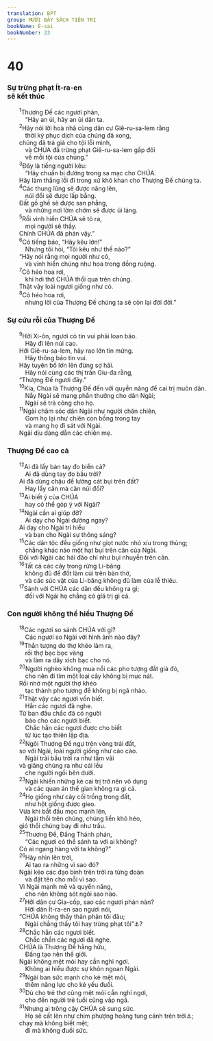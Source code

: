 ```yaml
---
translation: BPT
group: MƯỜI BẢY SÁCH TIÊN TRI
bookName: Ê-sai 
bookNumber: 23
---
```


<div class="title"><h1>40</h1><h3>Sự trừng phạt Ít-ra-en<br/>sẽ kết thúc</h3></div>
<span class="verse es_40_1">  <sup>1</sup>Thượng Đế các ngươi phán,<br/>   “Hãy an ủi, hãy an ủi dân ta.<br/></span>
<span class="verse es_40_2">  <sup>2</sup>Hãy nói lời hoà nhã cùng dân cư Giê-ru-sa-lem rằng<br/>   thời kỳ phục dịch của chúng đã xong,<br/>  chúng đã trả giá cho tội lỗi mình,<br/>   và CHÚA đã trừng phạt Giê-ru-sa-lem gấp đôi<br/>   về mỗi tội của chúng.”<br/></span>
<span class="verse es_40_3">  <sup>3</sup>Đây là tiếng người kêu:<br/>   “Hãy chuẩn bị đường trong sa mạc cho CHÚA.<br/>  Hãy làm thẳng lối đi trong xứ khô khan cho Thượng Đế chúng ta.<br/></span>
<span class="verse es_40_4">  <sup>4</sup>Các thung lũng sẽ được nâng lên,<br/>   núi đồi sẽ được lấp bằng.<br/>  Đất gồ ghề sẽ được san phẳng,<br/>   và những nơi lởm chởm sẽ được ủi láng.<br/></span>
<span class="verse es_40_5">  <sup>5</sup>Rồi vinh hiển CHÚA sẽ tỏ ra,<br/>   mọi người sẽ thấy.<br/>  Chính CHÚA đã phán vậy.”<br/></span>
<span class="verse es_40_6">  <sup>6</sup>Có tiếng bảo, “Hãy kêu lớn!”<br/>   Nhưng tôi hỏi, “Tôi kêu như thế nào?”<br/>  “Hãy nói rằng mọi người như cỏ,<br/>   và vinh hiển chúng như hoa trong đồng ruộng.<br/></span>
<span class="verse es_40_7">  <sup>7</sup>Cỏ héo hoa rơi,<br/>   khi hơi thở CHÚA thổi qua trên chúng.<br/>  Thật vậy loài ngươi giống như cỏ.<br/></span>
<span class="verse es_40_8">  <sup>8</sup>Cỏ héo hoa rơi,<br/>   nhưng lời của Thượng Đế chúng ta sẽ còn lại đời đời.”<br/></span>
<div class="title"><h3>Sự cứu rỗi của Thượng Đế</h3></div>
<span class="verse es_40_9">  <sup>9</sup>Hỡi Xi-ôn, ngươi có tin vui phải loan báo.<br/>   Hãy đi lên núi cao.<br/>  Hỡi Giê-ru-sa-lem, hãy rao lớn tin mừng.<br/>   Hãy thông báo tin vui.<br/>  Hãy tuyên bố lớn lên đừng sợ hãi.<br/>   Hãy nói cùng các thị trấn Giu-đa rằng,<br/>  “Thượng Đế ngươi đây.”<br/></span>
<span class="verse es_40_10">  <sup>10</sup>Kìa, Chúa là Thượng Đế đến với quyền năng để cai trị muôn dân.<br/>   Nầy Ngài sẽ mang phần thưởng cho dân Ngài;<br/>   Ngài sẽ trả công cho họ.<br/></span>
<span class="verse es_40_11">  <sup>11</sup>Ngài chăm sóc dân Ngài như người chăn chiên,<br/>   Gom họ lại như chiên con bồng trong tay<br/>   và mang họ đi sát với Ngài.<br/>  Ngài dịu dàng dẫn các chiên mẹ.<br/></span>
<div class="title"><h3>Thượng Đế cao cả</h3></div>
<span class="verse es_40_12">  <sup>12</sup>Ai đã lấy bàn tay đo biển cả?<br/>   Ai đã dùng tay đo bầu trời?<br/>  Ai đã dùng chậu để lường cát bụi trên đất?<br/>   Hay lấy cân mà cân núi đồi?<br/></span>
<span class="verse es_40_13">  <sup>13</sup>Ai biết ý của CHÚA<br/>   hay có thể góp ý với Ngài?<br/></span>
<span class="verse es_40_14">  <sup>14</sup>Ngài cần ai giúp đỡ?<br/>   Ai dạy cho Ngài đường ngay?<br/>  Ai dạy cho Ngài trí hiểu<br/>   và ban cho Ngài sự thông sáng?<br/></span>
<span class="verse es_40_15">  <sup>15</sup>Các dân tộc đều giống như giọt nước nhỏ xíu trong thùng;<br/>   chẳng khác nào một hạt bụi trên cân của Ngài.<br/>  Đối với Ngài các hải đảo chỉ như bụi nhuyễn trên cân.<br/></span>
<span class="verse es_40_16">  <sup>16</sup>Tất cả các cây trong rừng Li-băng<br/>   không đủ để đốt làm củi trên bàn thờ,<br/>   và các súc vật của Li-băng không đủ làm của lễ thiêu.<br/></span>
<span class="verse es_40_17">  <sup>17</sup>Sánh với CHÚA các dân đều không ra gì;<br/>   đối với Ngài họ chẳng có giá trị gì cả.<br/></span>
<div class="title"><h3>Con người không thể hiểu Thượng Đế</h3></div>
<span class="verse es_40_18">  <sup>18</sup>Các ngươi so sánh CHÚA với gì?<br/>   Các ngươi so Ngài với hình ảnh nào đây?<br/></span>
<span class="verse es_40_19">  <sup>19</sup>Thần tượng do thợ khéo làm ra,<br/>   rồi thợ bạc bọc vàng<br/>   và làm ra dây xích bạc cho nó.<br/></span>
<span class="verse es_40_20">  <sup>20</sup>Người nghèo không mua nổi các pho tượng đắt giá đó,<br/>   cho nên đi tìm một loại cây không bị mục nát.<br/>  Rồi nhờ một người thợ khéo<br/>   tạc thành pho tượng để không bị ngã nhào.<br/></span>
<span class="verse es_40_21">  <sup>21</sup>Thật vậy các ngươi vốn biết.<br/>   Hẳn các ngươi đã nghe.<br/>  Từ ban đầu chắc đã có người<br/>   bảo cho các ngươi biết.<br/>   Chắc hẳn các ngươi được cho biết<br/>   từ lúc tạo thiên lập địa.<br/></span>
<span class="verse es_40_22">  <sup>22</sup>Ngôi Thượng Đế ngự trên vòng trái đất,<br/>  so với Ngài, loài người giống như cào cào.<br/>   Ngài trải bầu trời ra như tấm vải<br/>  và giăng chúng ra như cái lều<br/>   che người ngồi bên dưới.<br/></span>
<span class="verse es_40_23">  <sup>23</sup>Ngài khiến những kẻ cai trị trở nên vô dụng<br/>   và các quan án thế gian không ra gì cả.<br/></span>
<span class="verse es_40_24">  <sup>24</sup>Họ giống như cây cối trồng trong đất,<br/>   như hột giống được gieo.<br/>  Vừa khi bắt đầu mọc mạnh lên,<br/>   Ngài thổi trên chúng, chúng liền khô héo,<br/>  gió thổi chúng bay đi như trấu.<br/></span>
<span class="verse es_40_25">  <sup>25</sup>Thượng Đế, Đấng Thánh phán,<br/>   “Các ngươi có thể sánh ta với ai không?<br/>  Có ai ngang hàng với ta không?”<br/></span>
<span class="verse es_40_26">  <sup>26</sup>Hãy nhìn lên trời,<br/>   Ai tạo ra những vì sao đó?<br/>  Ngài kéo các đạo binh trên trời ra từng đoàn<br/>   và đặt tên cho mỗi vì sao.<br/>  Vì Ngài mạnh mẽ và quyền năng,<br/>   cho nên không sót ngôi sao nào.<br/></span>
<span class="verse es_40_27">  <sup>27</sup>Hỡi dân cư Gia-cốp, sao các ngươi phàn nàn?<br/>   Hỡi dân Ít-ra-en sao ngươi nói,<br/>  “CHÚA không thấy thân phận tôi đâu;<br/>   Ngài chẳng thấy tôi hay trừng phạt tôi”<a data-toggle="tooltip" data-placement="bottom" title="Hay “Đường lối tôi bị che khuất trước mặt CHÚA. Ngài không thèm lưu ý đến tôi.”">⚓</a>?<br/></span>
<span class="verse es_40_28">  <sup>28</sup>Chắc hẳn các ngươi biết.<br/>   Chắc chắn các ngươi đã nghe.<br/>  CHÚA là Thượng Đế hằng hữu,<br/>   Đấng tạo nên thế giới.<br/>  Ngài không mệt mỏi hay cần nghỉ ngơi.<br/>   Không ai hiểu được sự khôn ngoan Ngài.<br/></span>
<span class="verse es_40_29">  <sup>29</sup>Ngài ban sức mạnh cho kẻ mệt mỏi,<br/>   thêm năng lực cho kẻ yếu đuối.<br/></span>
<span class="verse es_40_30">  <sup>30</sup>Dù cho trẻ thơ cũng mệt mỏi cần nghỉ ngơi,<br/>   cho đến người trẻ tuổi cũng vấp ngã.<br/></span>
<span class="verse es_40_31">  <sup>31</sup>Nhưng ai trông cậy CHÚA sẽ sung sức.<br/>   Họ sẽ cất lên như chim phượng hoàng tung cánh trên trời<a data-toggle="tooltip" data-placement="bottom" title="Người thời xưa tin rằng khi chim phượng hoàng rụng lông (và mọc lông mới) thì nó trở lại thời trẻ trung như trước. Xem Thi 103:5. Câu nầy cũng có thể dịch, “Họ sẽ bay lên cao như phượng hoàng tung cánh.”">⚓</a>;<br/>  chạy mà không biết mệt;<br/>   đi mà không đuối sức.<br/></span>
